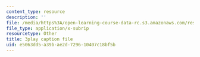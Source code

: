 ```yaml
---
content_type: resource
description: ''
file: /media/https%3A/open-learning-course-data-rc.s3.amazonaws.com/res-6-012-introduction-to-probability-spring-2018/e5063dd5a39bae2d729610407c18bf5b_YenDB3yOfDc.srt
file_type: application/x-subrip
resourcetype: Other
title: 3play caption file
uid: e5063dd5-a39b-ae2d-7296-10407c18bf5b
---
```

